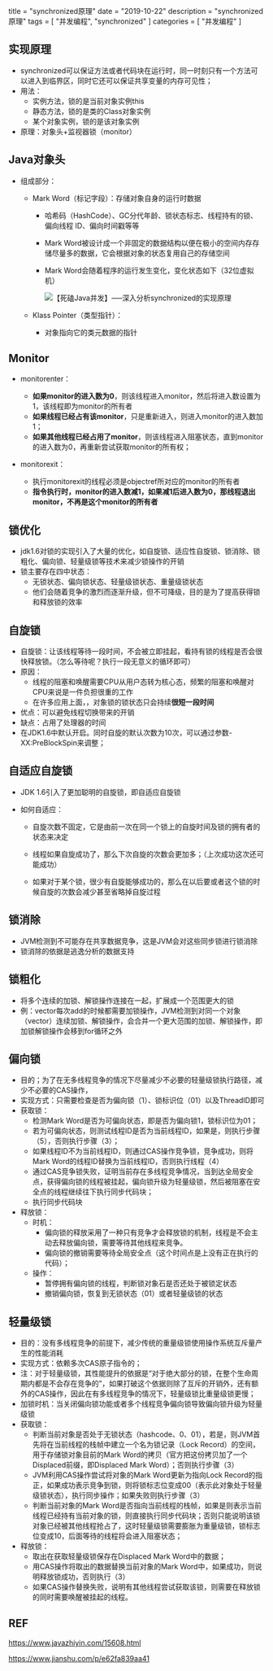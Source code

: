 title = "synchronized原理"
date = "2019-10-22"
description = "synchronized原理"
tags = [
    "并发编程",
    "synchronized"
]
categories = [
    "并发编程"
]

## 实现原理

- synchronized可以保证方法或者代码块在运行时，同一时刻只有一个方法可以进入到临界区，同时它还可以保证共享变量的内存可见性；
- 用法：
  - 实例方法，锁的是当前对象实例this
  - 静态方法，锁的是类的Class对象实例
  - 某个对象实例，锁的是该对象实例
- 原理：对象头+监视器锁（monitor）



## Java对象头

- 组成部分：

  - Mark Word（标记字段）：存储对象自身的运行时数据

    - 哈希码（HashCode）、GC分代年龄、锁状态标志、线程持有的锁、偏向线程 ID、偏向时间戳等等

    - Mark Word被设计成一个非固定的数据结构以便在极小的空间内存存储尽量多的数据，它会根据对象的状态复用自己的存储空间

    - Mark Word会随着程序的运行发生变化，变化状态如下（32位虚拟机）

      ![【死磕Java并发】—–深入分析synchronized的实现原理](https://www.javazhiyin.com/wp-content/uploads/2018/08/java1-1534475481.jpeg)

  - Klass Pointer（类型指针）：

    - 对象指向它的类元数据的指针

  

## Monitor

- monitorenter：

  - **如果monitor的进入数为0**，则该线程进入monitor，然后将进入数设置为1，该线程即为monitor的所有者
  - **如果线程已经占有该monitor**，只是重新进入，则进入monitor的进入数加1；
  - **如果其他线程已经占用了monitor**，则该线程进入阻塞状态，直到monitor的进入数为0，再重新尝试获取monitor的所有权；

- monitorexit：

  - 执行monitorexit的线程必须是objectref所对应的monitor的所有者
  - **指令执行时，monitor的进入数减1，如果减1后进入数为0，那线程退出monitor，不再是这个monitor的所有者**

  


## 锁优化

- jdk1.6对锁的实现引入了大量的优化，如自旋锁、适应性自旋锁、锁消除、锁粗化、偏向锁、轻量级锁等技术来减少锁操作的开销
- 锁主要存在四中状态：
  - 无锁状态、偏向锁状态、轻量级锁状态、重量级锁状态
  - 他们会随着竞争的激烈而逐渐升级，但不可降级，目的是为了提高获得锁和释放锁的效率



## 自旋锁

- 自旋锁：让该线程等待一段时间，不会被立即挂起，看持有锁的线程是否会很快释放锁。（怎么等待呢？执行一段无意义的循环即可）
- 原因：
  - 线程的阻塞和唤醒需要CPU从用户态转为核心态，频繁的阻塞和唤醒对CPU来说是一件负担很重的工作
  - 在许多应用上面，，对象锁的锁状态只会持续**很短一段时间**
- 优点：可以避免线程切换带来的开销
- 缺点：占用了处理器的时间
- 在JDK1.6中默认开启。同时自旋的默认次数为10次，可以通过参数-XX:PreBlockSpin来调整； 



## 自适应自旋锁

- JDK 1.6引入了更加聪明的自旋锁，即自适应自旋锁

- 如何自适应：

  - 自旋次数不固定，它是由前一次在同一个锁上的自旋时间及锁的拥有者的状态来决定

  - 线程如果自旋成功了，那么下次自旋的次数会更加多；（上次成功这次还可能成功）

  - 如果对于某个锁，很少有自旋能够成功的，那么在以后要或者这个锁的时候自旋的次数会减少甚至省略掉自旋过程

    

## 锁消除

- JVM检测到不可能存在共享数据竞争，这是JVM会对这些同步锁进行锁消除
- 锁消除的依据是逃逸分析的数据支持



## 锁粗化

- 将多个连续的加锁、解锁操作连接在一起，扩展成一个范围更大的锁
- 例：vector每次add的时候都需要加锁操作，JVM检测到对同一个对象（vector）连续加锁、解锁操作，会合并一个更大范围的加锁、解锁操作，即加锁解锁操作会移到for循环之外



## 偏向锁

- 目的；为了在无多线程竞争的情况下尽量减少不必要的轻量级锁执行路径，减少不必要的CAS操作，
- 实现方式：只需要检查是否为偏向锁（1）、锁标识位（01）以及ThreadID即可
- 获取锁：
  - 检测Mark Word是否为可偏向状态，即是否为偏向锁1，锁标识位为01；
  - 若为可偏向状态，则测试线程ID是否为当前线程ID，如果是，则执行步骤（5），否则执行步骤（3）；
  - 如果线程ID不为当前线程ID，则通过CAS操作竞争锁，竞争成功，则将Mark Word的线程ID替换为当前线程ID，否则执行线程（4）
  - 通过CAS竞争锁失败，证明当前存在多线程竞争情况，当到达全局安全点，获得偏向锁的线程被挂起，偏向锁升级为轻量级锁，然后被阻塞在安全点的线程继续往下执行同步代码块；
  - 执行同步代码块
- 释放锁：
  - 时机：
    - 偏向锁的释放采用了一种只有竞争才会释放锁的机制，线程是不会主动去释放偏向锁，需要等待其他线程来竞争。
    - 偏向锁的撤销需要等待全局安全点（这个时间点是上没有正在执行的代码）；
  - 操作：
    - 暂停拥有偏向锁的线程，判断锁对象石是否还处于被锁定状态
    - 撤销偏向锁，恢复到无锁状态（01）或者轻量级锁的状态



## 轻量级锁

- 目的：没有多线程竞争的前提下，减少传统的重量级锁使用操作系统互斥量产生的性能消耗
- 实现方式：依赖多次CAS原子指令的；
- 注：对于轻量级锁，其性能提升的依据是“对于绝大部分的锁，在整个生命周期内都是不会存在竞争的”，如果打破这个依据则除了互斥的开销外，还有额外的CAS操作，因此在有多线程竞争的情况下，轻量级锁比重量级锁更慢；
- 加锁时机：当关闭偏向锁功能或者多个线程竞争偏向锁导致偏向锁升级为轻量级锁
- 获取锁：
  - 判断当前对象是否处于无锁状态（hashcode、0、01），若是，则JVM首先将在当前线程的栈帧中建立一个名为锁记录（Lock Record）的空间，用于存储锁对象目前的Mark Word的拷贝（官方把这份拷贝加了一个Displaced前缀，即Displaced Mark Word）；否则执行步骤（3）
  - JVM利用CAS操作尝试将对象的Mark Word更新为指向Lock Record的指正，如果成功表示竞争到锁，则将锁标志位变成00（表示此对象处于轻量级锁状态），执行同步操作；如果失败则执行步骤（3）
  - 判断当前对象的Mark Word是否指向当前线程的栈帧，如果是则表示当前线程已经持有当前对象的锁，则直接执行同步代码块；否则只能说明该锁对象已经被其他线程抢占了，这时轻量级锁需要膨胀为重量级锁，锁标志位变成10，后面等待的线程将会进入阻塞状态；
- 释放锁：
  - 取出在获取轻量级锁保存在Displaced Mark Word中的数据；
  - 用CAS操作将取出的数据替换当前对象的Mark Word中，如果成功，则说明释放锁成功，否则执行（3）
  - 如果CAS操作替换失败，说明有其他线程尝试获取该锁，则需要在释放锁的同时需要唤醒被挂起的线程。

## REF

https://www.javazhiyin.com/15608.html

https://www.jianshu.com/p/e62fa839aa41